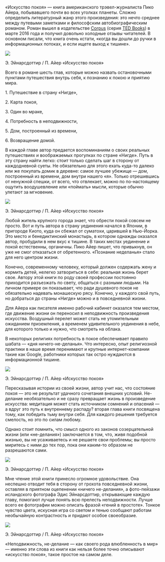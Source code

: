 «Искусство покоя» — книга американского трэвел-журналиста Пико Айера, побывавшего почти во всех уголках планеты. Сложно определить литературный жанр этого произведения: это нечто среднее между путевыми заметками и философским автобиографическим романом. Роман вышел в издательстве [Corpus](http://www.labirint.ru/pubhouse/3142/) (серия [TED Books](http://www.labirint.ru/series/34281/)) в марте 2016 года и получил довольно холодные отзывы читателей. В основном писали, что книга очень кстати, «когда вы дошли до ручки в информационных потоках, и если ищете выход к тишине».

![](https://assets.discours.io/unsafe/900x/production/image/a0a510f0-a54c-11e8-bfc7-9b5979ddfe3f.jpeg)

Э. Эйнарсдоттир / П. Айер «Искусство покоя»

Всего в романе шесть глав, которые можно назвать остановочными пунктами путешествия внутрь себя, к познанию к покою и приятию мира.

1\. Путешествие в страну «Нигде», 

2\. Карта покоя,  


3\. Один во мраке, 

4\. Потребность в неподвижности,   


5\. Дом, построенный из времени,   


6\. Возвращение домой.

В каждой главе автор предается воспоминаниям о своих реальных путешествиях и воображаемых прогулках по стране «Нигде». Путь в эту страну найти легко: стоит только сделать шаг в сторону от каждодневной суеты. Не обязательно для этого ехать куда-то далеко или же покупать домик в деревне: самое лучшее убежище — дом, построенный из времени, дом внутри нашего «я». Только отрешившись от ненужной спешки, от всего, что отвлекает, можно по по-настоящему ощутить воодушевление или «поймать» мысли, которые обычно улетают за мгновение.

![](https://assets.discours.io/unsafe/900x/production/image/a103abb0-a54c-11e8-bfc7-9b5979ddfe3f.png)

Э. Эйнарсдоттир / П. Айер «Искусство покоя»

Любой житель крупного города знает, что обрести покой совсем не просто. Вот и путь автора в страну уединения начался в Японии, в пригороде Киото, куда он сбежал от суматохи, царившей в Нью-Йорка. Это место и бенедиктинский монастырь, в котором однажды оказался автор, пробудили в нем вкус к тишине. В таких местах уединение и покой естественны, органичны. Пико Айер пишет, что привыкнув, он уже не смог отказаться от обретенного. «Познание неделанья» стало для него центром жизни.

Конечно, современному человеку, который должен содержать жену и кормить детей, нелегко затвориться в себе: реальная жизнь берет свое. Автору этой книги по роду своей профессии постоянно приходится разъезжать по свету, общаться с разными людьми. На личном примере он показывает, что ради душевного покоя не обязательно надевать монашескую рясу. Конечно, у каждого свой путь, но добраться до страны «Нигде» можно и в повседневной жизни. 

  


Для Айера как писателя именно рабочий кабинет оказался тем местом, где движение жизни он переносил в неподвижность произведения искусства. Воздушный перелет может стать не утомительным ожиданием приземления, а временем удивительного уединения в небе, для которого только и нужно, что смотреть на облака. 

В некоторых религиях потребность в покое обеспечивает правило шабата — «дня ничего-не-деланья». Что интересно, опыт религиозной практики в наше время перенимают и крупные интернет-компании такие как Google, работники которых так остро нуждаются в информационной тишине.

![](https://assets.discours.io/unsafe/900x/production/image/a17188b0-a54c-11e8-bfc7-9b5979ddfe3f.png)

Э. Эйнарсдоттир / П. Айер «Искусство покоя»

Пересказывая истории из своей жизни, автор учит нас, что состояние покоя — это не результат удачного сочетания внешних условий. Не-делание необязательно и не сразу превращает жизнь в произведение искусства: медитация может стать источником сомнений и опасений — а вдруг это путь к внутреннему распаду? вторая глава книги посвящена тому, как победить тьму внутри себя. Для каждого решения требуется смелость, но это по силам любому.

Однако стоит помнить, что смысл одного из законов созерцательной жизни (или «не-делания») заключается в том, что, живя подобной жизнью, вы не усаживаетесь и не решаете свои проблемы; вы просто миритесь с ними до тех пор, пока они каким-то образом не разрешаются сами.

![](https://assets.discours.io/unsafe/900x/production/image/a1ed9680-a54c-11e8-bfc7-9b5979ddfe3f.png)

Э. Эйнарсдоттир / П. Айер «Искусство покоя»

Мне чтение этой книги принесло огромное удовольствие. Она неспешно отводит тебя в сторону от грохота повседневной жизни, оставляя в приятном оцепенении «ничего не-делания», а фото-пейзажи исландского фотографа Эдис Эйнарсдоттир, открывающие каждую главу, помогают лучше понять всю прелесть неподвижности. Лучше всего ее фотографии можно описать фразой «гений в простоте». Тонкое чувство цвета, искусная игра со светом и тенью сообщают работам необычайную контрастность и придают особое своеобразие.

![](https://assets.discours.io/unsafe/900x/production/image/a2a8d030-a54c-11e8-bfc7-9b5979ddfe3f.png)

Э. Эйнарсдоттир / П. Айер «Искусство покоя»

«Неподвижность, не-делание — как своего рода влюбленность в мир» — именно эти слова из книги как нельзя более точно описывают «искусство покоя», такое простое на самом деле.
